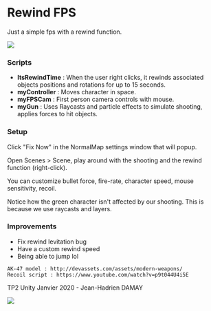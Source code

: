 # Rewind FPS

Just a simple fps with a rewind function.

![](https://i.ibb.co/85V0zSk/Screenshot-2.png)

### Scripts 

- **ItsRewindTime** : When the user right clicks, it rewinds associated objects positions and rotations for up to 15 seconds.
- **myController** : Moves character in space.
- **myFPSCam** : First person camera controls with mouse.
- **myGun** : Uses Raycasts and particle effects to simulate shooting, applies forces to hit objects.

### Setup

Click "Fix Now" in the NormalMap settings window that will popup.

Open Scenes > Scene, play around with the shooting and the rewind function (right-click).

You can customize bullet force, fire-rate, character speed, mouse sensitivity, recoil.

Notice how the green character isn't affected by our shooting. This is because we use raycasts and layers.

### Improvements

- Fix rewind levitation bug
- Have a custom rewind speed
- Being able to jump lol

```
AK-47 model : http://devassets.com/assets/modern-weapons/
Recoil script : https://www.youtube.com/watch?v=p9t044U4i5E
```

TP2 Unity Janvier 2020  - Jean-Hadrien DAMAY

![](https://i.ibb.co/zRr8pfV/Screenshot-1.png)
